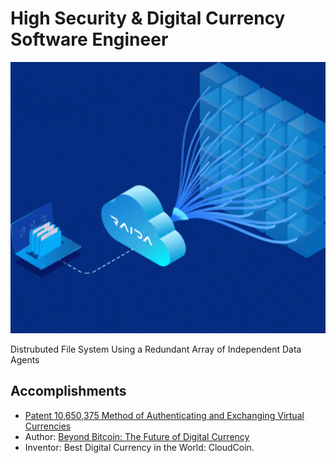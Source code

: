 # High Security & Digital Currency Software Engineer

<!--
**worthingtonse/worthingtonse** is a ✨ _special_ ✨ repository because its `README.md` (this file) appears on your GitHub profile.

Here are some ideas to get you started:
![Image of a 5 CC Note](https://github.com/worthingtonse/worthingtonse/blob/main/Fives_2%20_preview.jpeg)

- 🔭 I’m currently working on QSockets.
- 💬 Ask me about The Theory of Perfect Money...
- 📫 How to reach me: CloudCoin@Protonmail.com
-->

![Image of me talking](https://github.com/worthingtonse/worthingtonse/blob/main/Hero_Illustration_Final_min3.gif)

Distrubuted File System Using a Redundant Array of Independent Data Agents

## Accomplishments 
* [Patent 10,650,375 Method of Authenticating and Exchanging Virtual Currencies](https://patentimages.storage.googleapis.com/f7/a7/1e/28c008cd7e4343/US10650375.pdf) 
* Author: [Beyond Bitcoin: The Future of Digital Currency](https://a.co/d/iLgJcx1)
* Inventor: Best Digital Currency in the World: CloudCoin. 

